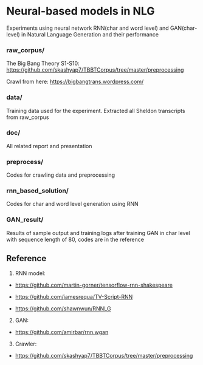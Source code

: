 # Neural-based models in NLG

Experiments using neural network RNN(char and word level) and GAN(char-level) in Natural Language Generation and their performance

### raw_corpus/

The Big Bang Theory S1-S10: https://github.com/skashyap7/TBBTCorpus/tree/master/preprocessing

Crawl from here: https://bigbangtrans.wordpress.com/

### data/

Training data used for the experiment. Extracted all Sheldon transcripts from raw\_corpus

### doc/

All related report and presentation

### preprocess/

Codes for crawling data and preprocessing

### rnn_based_solution/

Codes for char and word level generation using RNN

### GAN_result/

Results of sample output and training logs after training GAN in char level with sequence length of 80, codes are in the reference

## Reference

1. RNN model:

- https://github.com/martin-gorner/tensorflow-rnn-shakespeare

- https://github.com/jamesrequa/TV-Script-RNN

- https://github.com/shawnwun/RNNLG

2. GAN:

- https://github.com/amirbar/rnn.wgan

3. Crawler:

- https://github.com/skashyap7/TBBTCorpus/tree/master/preprocessing
